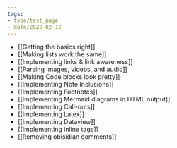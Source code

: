 ```yaml
---
tags:
- type/test_page
- date/2022-02-12
---
```


- [[Getting the basics right]]
- [[Making lists work the same]]
- [[Implementing links & link awareness]]
- [[Parsing Images, videos, and audio]]
- [[Making Code blocks look pretty]]
- [[Implementing Note Inclusions]]
- [[Implementing Footnotes]]
- [[Implementing Mermaid diagrams in HTML output]]
- [[Implementing Call-outs]]
- [[Implementing Latex]]
- [[Implementing Dataview]]
- [[Implementing inline tags]]
- [[Removing obisidian comments]]
